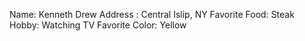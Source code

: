 Name: Kenneth Drew
Address : Central Islip, NY
Favorite Food: Steak
Hobby: Watching TV
Favorite Color: Yellow
